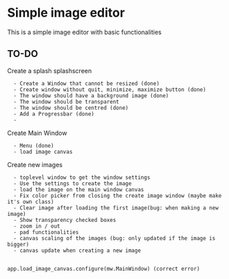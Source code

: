 # Simple image editor
This is a simple image editor with basic functionalities


## TO-DO
Create a splash splashscreen

      - Create a Window that cannot be resized (done)
      - Create window without quit, minimize, maximize button (done)
      - The window should have a background image (done)
      - The window should be transparent
      - The window should be centred (done)
      - Add a Progressbar (done)
      - 
Create Main Window

      - Menu (done)
      - load image canvas

Create new images

      - toplevel window to get the window settings
      - Use the settings to create the image
      - load the image on the main window canvas
      - Fix color picker from closing the create image window (maybe make it's own class)
      - Clear image after loading the first image(bug: when making a new image)
      - Show transparency checked boxes 
      - zoom in / out 
      - pad functionalities 
      - canvas scaling of the images (bug: only updated if the image is bigger)
      - canvas update when creating a new image 

``` python 

app.load_image_canvas.configure(mw.MainWindow) (correct error)
```
